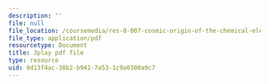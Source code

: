 ```yaml
---
description: ''
file: null
file_location: /coursemedia/res-8-007-cosmic-origin-of-the-chemical-elements-fall-2019/9d13f4ac38b2b9417a531c9a0300a9c7_8FtCg_bbdW0.pdf
file_type: application/pdf
resourcetype: Document
title: 3play pdf file
type: resource
uid: 9d13f4ac-38b2-b941-7a53-1c9a0300a9c7
---
```


